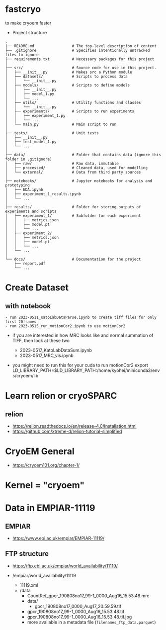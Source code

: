 # fastcryo
to make cryoem faster

- Project structure

```
.
├── README.md                 # The top-level description of content
├── .gitignore                # Specifies intentionally untracked files to ignore
├── requirements.txt          # Necessary packages for this project
│
├── src/                      # Source code for use in this project.
│   ├── __init__.py           # Makes src a Python module
│   ├── datasets/             # Scripts to process data
│   │   └── __init__.py
│   ├── models/               # Scripts to define models
│   │   ├── __init__.py
│   │   ├── model_1.py
│   │   └── ...
│   ├── utils/                # Utility functions and classes
│   │   └── __init__.py
│   ├── experiments/          # Scripts to run experiments
│   │   ├── experiment_1.py
│   │   └── ...
│   └── main.py               # Main script to run
│
├── tests/                    # Unit tests
│   ├── __init__.py
│   ├── test_model_1.py
│   └── ...
│
├── data/                     # Folder that contains data (ignore this folder in .gitignore)
│   ├── raw/                  # Raw data, immutable
│   ├── processed/            # Cleaned data, used for modelling
│   └── external/             # Data from third party sources
│
├── notebooks/                # Jupyter notebooks for analysis and prototyping
│   ├── EDA.ipynb
│   ├── experiment_1_results.ipynb
│   └── ...
│
├── results/                  # Folder for storing outputs of experiments and scripts
│   ├── experiment_1/         # Subfolder for each experiment
│   │   ├── metrics.json
│   │   ├── model.pt
│   │   └── ...
│   ├── experiment_2/
│   │   ├── metrics.json
│   │   ├── model.pt
│   │   └── ...
│   └── ...
│
└── docs/                     # Documentation for the project
    ├── report.pdf
    └── ...
```



# Create Dataset 
## with notebook
    - run 2023-0511_KatoLabDataParse.ipynb to create tiff files for only first 20frames
    - run 2023-0515_run_motionCor2.ipynb to use motionCor2
      

 - if you are interested in how MRC looks like and normal summation of TIFF, then look at these two
    - 2023-0517_KatoLabDataSum.ipynb
    - 2023-0517_MRC_vis.ipynb


- you might need to run this for your cuda to run motionCor2
        export LD_LIBRARY_PATH=$LD_LIBRARY_PATH:/home/kyohei/miniconda3/envs/cryoem/lib



# Learn relion or cryoSPARC



## relion
- https://relion.readthedocs.io/en/release-4.0/Installation.html
- https://github.com/xtreme-d/relion-tutorial-simplified



# CryoEM General
- https://cryoem101.org/chapter-1/


# Kernel = "cryoem"


# Data in EMPIAR-11119

## EMPIAR


- https://www.ebi.ac.uk/empiar/EMPIAR-11119/

## FTP structure

- https://ftp.ebi.ac.uk/empiar/world_availability/11119/ 


- /empiar/world_availability/11119
    - 11119.xml
    - /data
        - CountRef_gpcr_190808no17_99-1_0000_Aug16_15.53.48.mrc
        - data/
            - gpcr_190808no17_0000_Aug17_20.59.59.tif
	    - gpcr_190808no17_99-1_0000_Aug16_15.53.48.tif
	    - gpcr_190808no17_99-1_0000_Aug16_15.53.48.tif.jpg
	    - more available in a metadata file (`filenames_ftp_data.parquet`)

